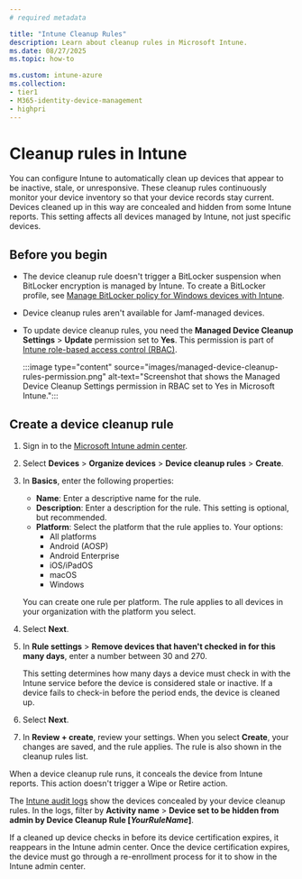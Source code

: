 ```yaml
---
# required metadata

title: "Intune Cleanup Rules"
description: Learn about cleanup rules in Microsoft Intune.
ms.date: 08/27/2025
ms.topic: how-to

ms.custom: intune-azure
ms.collection:
- tier1
- M365-identity-device-management
- highpri
---
```


# Cleanup rules in Intune

You can configure Intune to automatically clean up devices that appear to be inactive, stale, or unresponsive. These cleanup rules continuously monitor your device inventory so that your device records stay current. Devices cleaned up in this way are concealed and hidden from some Intune reports. This setting affects all devices managed by Intune, not just specific devices.

## Before you begin

- The device cleanup rule doesn't trigger a BitLocker suspension when BitLocker encryption is managed by Intune. To create a BitLocker profile, see [Manage BitLocker policy for Windows devices with Intune](../protect/encrypt-devices.md).
- Device cleanup rules aren't available for Jamf-managed devices.
- To update device cleanup rules, you need the **Managed Device Cleanup Settings** > **Update** permission set to **Yes**. This permission is part of [Intune role-based access control (RBAC)](../fundamentals/role-based-access-control.md).

  :::image type="content" source="images/managed-device-cleanup-rules-permission.png" alt-text="Screenshot that shows the Managed Device Cleanup Settings permission in RBAC set to Yes in Microsoft Intune.":::

## Create a device cleanup rule

1. Sign in to the [Microsoft Intune admin center](https://go.microsoft.com/fwlink/?linkid=2109431).
1. Select **Devices** > **Organize devices** > **Device cleanup rules** > **Create**.
1. In **Basics**, enter the following properties:

    - **Name**: Enter a descriptive name for the rule.
    - **Description**: Enter a description for the rule. This setting is optional, but recommended.
    - **Platform**: Select the platform that the rule applies to. Your options:
        - All platforms
        - Android (AOSP)
        - Android Enterprise
        - iOS/iPadOS
        - macOS
        - Windows

    You can create one rule per platform. The rule applies to all devices in your organization with the platform you select.

1. Select **Next**.
1. In **Rule settings** > **Remove devices that haven't checked in for this many days**, enter a number between 30 and 270.

    This setting determines how many days a device must check in with the Intune service before the device is considered stale or inactive. If a device fails to check-in before the period ends, the device is cleaned up.

1. Select **Next**.
1. In **Review + create**, review your settings. When you select **Create**, your changes are saved, and the rule applies. The rule is also shown in the cleanup rules list.

When a device cleanup rule runs, it conceals the device from Intune reports. This action doesn't trigger a Wipe or Retire action.

The [Intune audit logs](../fundamentals/monitor-audit-logs.md) show the devices concealed by your device cleanup rules. In the logs, filter by **Activity name** > **Device set to be hidden from admin by Device Cleanup Rule [*YourRuleName*]**.

If a cleaned up device checks in before its device certification expires, it reappears in the Intune admin center. Once the device certification expires, the device must go through a re-enrollment process for it to show in the Intune admin center.
